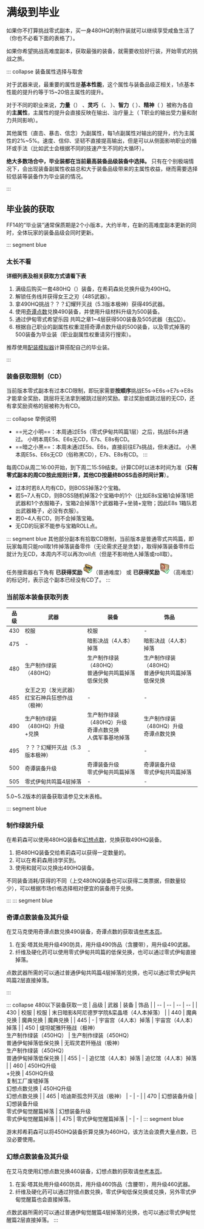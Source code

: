 # 满级到毕业

如果你不打算挑战零式副本，买一身480HQ的制作装就可以继续享受咸鱼生活了（你也不必看下面的表格了）。

如果你希望挑战高难度副本，获取最强的装备，就需要收拾好行装，开始零式的挑战之旅。

::: collapse 装备属性选择与取舍

对于武器来说，最重要的属性是**基本性能**，这个属性与装备品级正相关，1点基本性能的提升约等于15~20倍主属性的提升。

对于不同的职业来说，**力量**（<role name="melee" />） 、**灵巧**（<role name="ranged" />、<role name="ninja" />  ）、**智力**（<role name="magic" /> ）、**精神**（<role name="healer" /> ）被称为各自的**主属性**，主属性的提升会直接反映在输出、治疗量上（<role name="tank" /> T职业的输出受力量和耐力共同影响）。

其他属性（直击、暴击、信念）为副属性，每1点副属性对输出的提升，约为主属性的2%~5%。速度、信仰、坚韧不直接提高输出，但是可以从侧面影响职业的循环或手法（比如武士会根据不同的技速产生不同的大循环）。

**绝大多数场合中，毕业装都在当前最高装备品级装备中选择。** 只有在个别极端情况下，会出现装备副属性收益总和大于装备品级带来的主属性收益，继而需要选择较低装等装备作为毕业装的情况。

:::

## 毕业装的获取

FF14的“毕业装”通常保质期是2个小版本，大约半年，在新的高难度副本更新的同时，全体玩家的装备品级会同时更新。

::: segment blue
### 太长不看
**详细列表及相关获取方式请看下表**

1. 满级后购买一套480HQ（<i class="xiv hq"></i>）装备，在希莉森<Pos name="游末邦" sub="树梢层" :x="10.8" :y="10.7" />处兑换升级为490HQ。
2. 解锁<quest name="失传的圣遗物" type="plus"/>任务线并获得女王之刃（485武器）。
3. 拿490HQ挑战？？？幻耀歼灭战（5.3版本极神）获得495武器。
3. 使用[奇谭点数](/advanced/currency.md#奇谭神典石)兑换490装备，并使用升级材料升级为500装备。
4. 通过伊甸零式希望乐园 共鸣之章1~4层获得500装备及505武器（[有CD](#装备获取限制（CD）)）。
5. 根据自己职业的副属性权重混搭奇谭点数升级的500装备，以及零式掉落的500装备为毕业装（职业副属性权重请另行搜索）。

推荐使用[配装模拟器](https://asvel.github.io/ffxiv-gearing/)计算搭配自己的毕业装。

:::

### 装备获取限制（CD）


当前版本零式副本有过本CD限制，即玩家需要**按顺序**挑战E5s→E6s→E7s→E8s才能拿全奖励，跳层将无法拿到被跳过层的奖励。拿过奖励或跳过层的无CD，还有拿奖励资格的层被称为有CD。

::: collapse 举例说明
- ==光之小明==：本周通过E5s（零式伊甸共鸣篇1层）之后，挑战E6s并通过。
小明本周E5s、E6s无CD，E7s、E8s有CD。
- ==暗之小黑==：本周未通过E5s、E6s，直接前往E7s挑战，但未通过。
小黑本周E5s、E6s无CD（俗称黑CD），E7s、E8s有CD。
:::

每周CD从周二<i class="xiv local-time-chs"></i>16:00开始，到下周二<i class="xiv local-time-chs"></i>15:59结束。计算CD时以进本时间为准（**只有零式副本的周CD按此规则计算，其他CD按最终BOSS击杀时间计算**）。

- 过本时若8人均有CD，则BOSS掉落2个宝箱。
- 若5~7人有CD，则BOSS随机掉落2个宝箱中的1个（比如E8s宝箱1会掉落1把武器和1个衣服箱子，宝箱2会掉落1个武器箱子+坐骑+宠物；因此E8s 1箱队若出武器箱子，必没有衣服）。
- 若0~4人有CD，则不会掉落宝箱。
- 无CD的玩家不能参与宝箱ROLL点。

::: segment blue
其他部分副本有拾取CD限制，当前版本是普通零式共鸣篇，即玩家每周只能roll取1件掉落装备零件（无论需求还是贪婪），取得掉落装备零件后就计为无CD，本周内不可以再次roll点（但是不影响他人掉落或roll取）。

任务搜索器右下角有 **已获得奖励**<img src="./bis.assets/reward1.png" class="no-zoom sm-icon" style="width:2em;" />（普通难度） 或 **已获得奖励**<img src="./bis.assets/reward2.png" class="no-zoom sm-icon" style="width:2em;" />（高难度） 的标记时，表示这个副本已经没有CD了。
:::

### 当前版本装备获取列表

| 品级 | 武器 | 装备 | 饰品 |
| -- | -- | -- | -- |
| 430 | 校服 | 校服 | - |
| 475 | - | 暗影决战（4人本）掉落 | 暗影决战（4人本）掉落 | 
| 480 | 生产制作绿装（480HQ） | 生产制作绿装（480HQ）<br>普通伊甸共鸣篇掉落低保兑换 | 生产制作绿装（480HQ）<br>普通伊甸共鸣篇掉落低保兑换 |
| 485 | 女王之刃（发光武器）<br>红宝石神兵狂想作战（极神） | - | - |
| 490 | 生产制作绿装（480HQ）升级<br><item name="超耐用型神典石" />+<item name="莫雯的奇谭票据" />兑换 | 生产制作绿装（480HQ）升级<br>奇谭点数兑换<br>人偶军事基地掉落 | 生产制作绿装（480HQ）升级<br>奇谭点数兑换 | 
| 495 | ？？？幻耀歼灭战（5.3版本极神） | - | - |
| 500 | 奇谭装备升级 | 奇谭装备升级<br>零式伊甸共鸣篇掉落 | 奇谭装备升级<br>零式伊甸共鸣篇掉落 | 
| 505 | 零式伊甸共鸣篇4层掉落 | - | - |
5.0~5.2版本的装备获取请参见文末表格。

::: segment blue
### 制作绿装升级

在希莉森<Pos name="游末邦" sub="树梢层" :x="10.8" :y="10.7" />可以使用480HQ装备和[幻想点数](/advanced/currency.md#诗学神典石、幻想神典石)，兑换获取490HQ装备。

1. 把480HQ装备交给希莉森可以获得一定数量的<item name="游末邦的二类票据" />。
2. 可以在希莉森用诗学买到<item name="盖雷诺尔特强灵药" />。
3. 使用<item name="游末邦的二类票据" />和<item name="盖雷诺尔特强灵药" />就可以兑换出490HQ装备。

不同装备消耗/获得的<item name="游末邦的二类票据" />不同（上交480NQ装备也可以获得二类票据，但数量较少），可以根据市场价格选择相对便宜的装备用于兑换。

:::
::: segment blue
### 奇谭点数装备及其升级

在艾马克<Pos name="游末邦" sub="树梢层" :x="10.2" :y="11.8" />使用奇谭点数兑换490装备，奇谭点数的获取请[参考本页](/advanced/currency.md#奇谭神典石)。

1. 在奚·塔其<Pos name="游末邦" sub="树梢层" :x="10.3" :y="12.0" />处用<item name="卫兵团强化纤维" />升级490防具，用<item name="卫兵团硬化药" />升级490饰品（含腰带），用<item name="卫兵团强化药" />升级490武器。
2. 纤维及硬化药可以使用零式伊甸共鸣篇的低保兑换，也可以通过零式伊甸直接掉落。

点数武器所需的<item name="超耐用型神典石" />可以通过普通伊甸共鸣篇4层掉落的<item name="古旧的共鸣长剑" />兑换，也可以通过零式伊甸共鸣篇2层直接掉落。

:::

::: collapse 480以下装备获取一览
| 品级 | 武器 | 装备 | 饰品 |
| -- | -- | -- | -- |
| 430 | 校服 | 校服 | 末日暗影&阿尼德罗学院&栾晶塔（4人本掉落） |
| 440 | 魔典兑换 | 魔典兑换 | 魔典兑换 | 
| 445 | - | 宇宙宫（4人本）掉落 | 宇宙宫（4人本）掉落 | 
| 450 | 缇坦妮雅歼殛战（极神）<br>生产制作绿装（450HQ） | 生产制作绿装（450HQ）<br>普通伊甸掉落低保兑换 | 无瑕灵君歼殛战（极神）<br>生产制作绿装（450HQ）<br>普通伊甸掉落低保兑换 |
| 455 | - | 追忆馆（4人本）掉落 | 追忆馆（4人本）掉落 | 
| 460 | 450HQ升级<br><item name="超薄型神典石" />+<item name="莫雯的幻想票据" />兑换 | 450HQ升级<br>复制工厂废墟掉落<br>幻想点数兑换 | 450HQ升级<br>幻想点数兑换 | 
| 465 | 哈迪斯孤念歼灭战（极神） | - | - |
| 470 | 幻想装备升级 | 幻想装备升级<br>零式伊甸觉醒篇掉落 | 幻想装备升级<br>零式伊甸觉醒篇掉落 | 
| 475 | 零式伊甸觉醒篇掉落 | - | - |
::: segment blue

游末邦希莉森<Pos name="游末邦" sub="树梢层" :x="10.8" :y="10.7" />可以将450HQ装备折算兑换为460HQ，该方法会浪费大量点数，已没必要使用。

### 幻想点数装备及其升级

在艾马克<Pos name="游末邦" sub="树梢层" :x="10.2" :y="11.8" />使用幻想点数兑换460装备，幻想点数的获取请[参考本页](/advanced/currency.md)。

1. 在奚·塔其<Pos name="游末邦" sub="树梢层" :x="10.3" :y="12.0" />处用<item name="影渊强化纤维" />升级460防具，用<item name="影渊硬化药" />升级460饰品（含腰带），用<item name="影渊强化药" />升级460武器。
2. 纤维及硬化药可以通过狩猎点数兑换，零式伊甸低保兑换或<item name="机械古钱" />兑换，另外零式伊甸觉醒篇也会直接掉落。

点数武器所需的<item name="超薄型神典石" />可以通过普通伊甸觉醒篇4层掉落的<item name="古旧的觉醒长剑" />兑换，也可以通过零式伊甸觉醒篇2层直接掉落。
:::